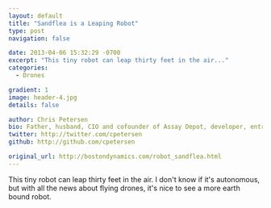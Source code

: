 ```yaml
---
layout: default
title: "Sandflea is a Leaping Robot"
type: post
navigation: false

date: 2013-04-06 15:32:29 -0700
excerpt: "This tiny robot can leap thirty feet in the air..."
categories:
  - Drones

gradient: 1
image: header-4.jpg
details: false

author: Chris Petersen
bio: Father, husband, CIO and cofounder of Assay Depot, developer, entrepreneur and technologist.
twitter: http://twitter.com/cpetersen
github: http://github.com/cpetersen

original_url: http://bostondynamics.com/robot_sandflea.html
---
```



This tiny robot can leap thirty feet in the air. I don't know if it's autonomous, but with all the news about flying drones, it's nice to see a more earth bound robot.

